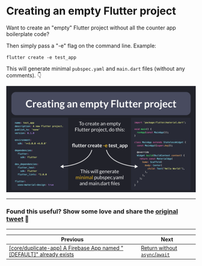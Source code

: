 # Creating an empty Flutter project

Want to create an "empty" Flutter project without all the counter app boilerplate code?

Then simply pass a "-e" flag on the command line. Example:

```
flutter create -e test_app
```

This will generate minimal `pubspec.yaml` and `main.dart` files (without any comments). 👇

![](105.png)


---

### Found this useful? Show some love and share the [original tweet](https://twitter.com/biz84/status/1663204152032231425) 🙏

---

| Previous | Next |
| -------- | ---- |
| [[core/duplicate-app] A Firebase App named "[DEFAULT]" already exists](../0104-firebase-duplicate-app/index.md) | [Return without `async`/`await`](../0106-return-no-await/index.md) |



